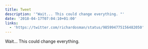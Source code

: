 ```yaml
---
title: Tweet
description: '"Wait... This could change everything. "'
date: '2018-04-17T07:04:10+01:00'
links:
  - 'https://twitter.com/richardosman/status/985994775156482050'
---
```

Wait... This could change everything. 
